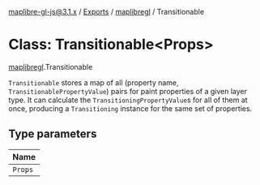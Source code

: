[maplibre-gl-js@3.1.x](../README.md) / [Exports](../modules.md) / [maplibregl](../modules/maplibregl.md) / Transitionable

# Class: Transitionable<Props\>

[maplibregl](../modules/maplibregl.md).Transitionable

`Transitionable` stores a map of all (property name, `TransitionablePropertyValue`) pairs for paint properties of a
given layer type. It can calculate the `TransitioningPropertyValue`s for all of them at once, producing a
`Transitioning` instance for the same set of properties.

## Type parameters

| Name |
| :------ |
| `Props` |
